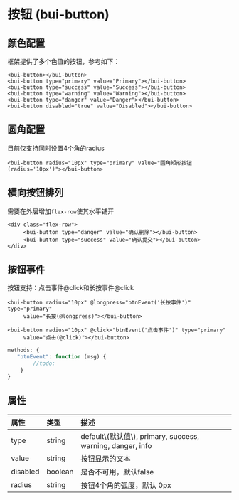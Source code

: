 # 按钮 \(bui-button\)

## 颜色配置

框架提供了多个色值的按钮，参考如下：

```
<bui-button></bui-button>
<bui-button type="primary" value="Primary"></bui-button>
<bui-button type="success" value="Success"></bui-button>
<bui-button type="warning" value="Warning"></bui-button>
<bui-button type="danger" value="Danger"></bui-button>
<bui-button disabled="true" value="Disabled"></bui-button>
```

## 圆角配置

目前仅支持同时设置4个角的radius

```
<bui-button radius="10px" type="primary" value="圆角矩形按钮(radius='10px')"></bui-button>
```

## 横向按钮排列

需要在外层增加`flex-row`使其水平铺开

```
<div class="flex-row">
     <bui-button type="danger" value="确认删除"></bui-button>
     <bui-button type="success" value="确认提交"></bui-button>
</div>
```

## 按钮事件

按钮支持：点击事件@click和长按事件@click

```
<bui-button radius="10px" @longpress="btnEvent('长按事件')" type="primary"
     value="长按(@longpress)"></bui-button>

<bui-button radius="10px" @click="btnEvent('点击事件')" type="primary"
     value="点击(@click)"></bui-button>
```

```js
methods: {
   "btnEvent": function (msg) {
        //todo;
    }
}
```

## 属性

| 属性 | 类型 | 描述 |
| :--- | :--- | :--- |
| type | string | default\\(默认值\\),  primary,  success,  warning,  danger,  info |
| value | string | 按钮显示的文本 |
| disabled | boolean | 是否不可用，默认false |
| radius | string | 按钮4个角的弧度，默认 0px |



